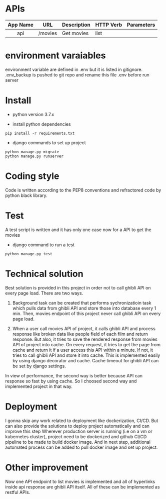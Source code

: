 # APIs

|App Name|URL|Description|HTTP Verb|Parameters|
|:---:|:---:|---|---|---|
|api|/movies|Get movies|list||


# environment varaiables
environment variable are defined in .env but it is listed in gitignore.
.env_backup is pushed to git repo and rename this file .env before run server 

# Install
- python version
3.7.x  

- install python dependencies
```
pip install -r requirements.txt
```

- django commands to set up project
```
python manage.py migrate
python manage.py runserver
```

# Coding style
Code is written according to the PEP8 conventions and refractored code by python black library.

# Test
A test script is written and it has only one case now for a API to get the movies

- django command to run a test 
```
python manage.py test
```


# Technical solution
Best solution is provided in this project in order not to call ghibli API on every page load.
There are two ways.
 
 1. Background task can be created that performs sychronizatioin task which pulls data from ghibli API and store those into database every 1 min.
 Then, movies endpoint of this project never call ghibli API on every page load.
 
 2. When a user call movies API of project, it calls ghibli API and process response like broken data like people field of each film and return response. But also, it tries to save the rendered response from movies API of project into cache.
 On every request, it tries to get the page from cache and return it if a user access this API within a minute.
 If not, it tries to call ghibli API and store it into cache. This is implemented easily by using django decorator and cache.
 Cache timeout for ghibli API can be set by django settings.
 
 In view of performance, the second way is better because API can response so fast by using cache.
 So I choosed second way and implemented project in that way.
 
 # Deployment
 I gonna skip any work related to deployment like dockerization, CI/CD.
 But can also provide the solutions to deploy project automatically and can improve this step
 Wherever production server is running (i.e on a vm or kubernetes cluster), project need to be dockerized and github CI/CD pipeline to be made to build docker image.
 And in next step, additional automated process can be added to pull docker image and set up project. 
   
 # Other improvement
 Now one API endpoint to list movies is implemented and all of hyperlinks inside api response are ghibli API itself.
 All of these can be implemented as restful APIs.